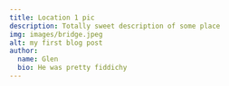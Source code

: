 ```yaml
---
title: Location 1 pic
description: Totally sweet description of some place
img: images/bridge.jpeg
alt: my first blog post
author:
  name: Glen
  bio: He was pretty fiddichy
---
```



<info-box>
  <template #info-box>
    Lorem ipsum dolor sit amet consectetur adipisicing elit. Fuga repudiandae animi, nisi beatae nam quisquam laboriosam nemo totam provident eligendi excepturi culpa nesciunt soluta veniam.
  </template>
</info-box>